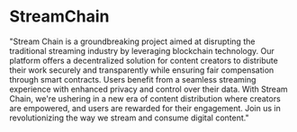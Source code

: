 # StreamChain

"Stream Chain is a groundbreaking project aimed at disrupting the traditional streaming industry by leveraging blockchain technology. Our platform offers a decentralized solution for content creators to distribute their work securely and transparently while ensuring fair compensation through smart contracts. Users benefit from a seamless streaming experience with enhanced privacy and control over their data. With Stream Chain, we're ushering in a new era of content distribution where creators are empowered, and users are rewarded for their engagement. Join us in revolutionizing the way we stream and consume digital content."
